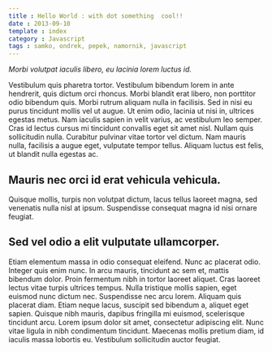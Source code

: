 ```yaml
---
title : Hello World : with dot something  cool!!
date : 2013-09-10
template : index
category : Javascript
tags : samko, ondrek, pepek, namornik, javascript
---
```


*Morbi volutpat iaculis libero, eu lacinia lorem luctus id.*

Vestibulum quis pharetra tortor.
Vestibulum bibendum lorem in ante hendrerit, quis dictum orci rhoncus. Morbi blandit erat libero,
non porttitor odio bibendum quis. Morbi rutrum aliquam nulla in facilisis. Sed in nisi eu purus
tincidunt mollis vel ut augue. Ut enim odio, lacinia ut nisi in, ultrices egestas metus. Nam
iaculis sapien in velit varius, ac vestibulum leo semper. Cras id lectus cursus mi tincidunt
convallis eget sit amet nisl. Nullam quis sollicitudin nulla. Curabitur pulvinar vitae tortor
vel dictum. Nam mauris nulla, facilisis a augue eget, vulputate tempor tellus. Aliquam luctus
est felis, ut blandit nulla egestas ac.

## Mauris nec orci id erat vehicula vehicula.

Quisque mollis, turpis non volutpat dictum, lacus tellus laoreet magna, sed venenatis nulla nisl
at ipsum. Suspendisse consequat magna id nisi ornare feugiat.

## Sed vel odio a elit vulputate ullamcorper.

Etiam elementum massa in odio consequat eleifend.
Nunc ac placerat odio. Integer quis enim nunc. In arcu mauris, tincidunt ac sem et, mattis bibendum
dolor. Proin fermentum nibh in tortor laoreet aliquet. Cras laoreet lectus vitae turpis ultrices
tempus. Nulla tristique mollis sapien, eget euismod nunc dictum nec. Suspendisse nec arcu lorem.
Aliquam quis placerat diam. Etiam neque lacus, suscipit sed bibendum a, aliquet eget sapien. Quisque
nibh mauris, dapibus fringilla mi euismod, scelerisque tincidunt arcu. Lorem ipsum dolor sit amet,
consectetur adipiscing elit. Nunc vitae ligula in nibh condimentum tincidunt. Maecenas mollis pretium
diam, id iaculis massa lobortis eu. Vestibulum sollicitudin auctor feugiat.